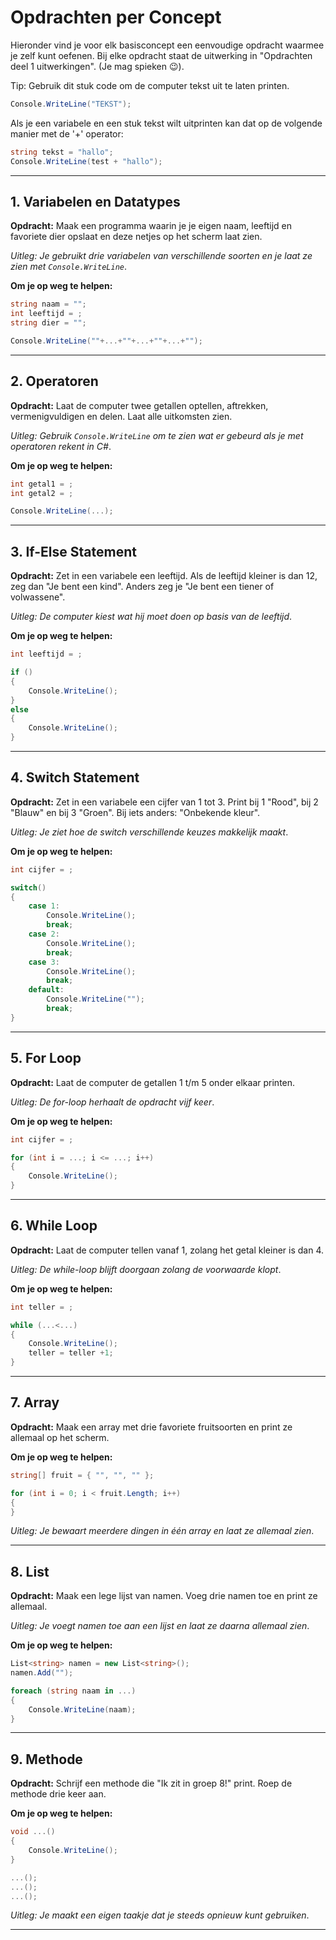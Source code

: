 # Opdrachten per Concept

Hieronder vind je voor elk basisconcept een eenvoudige opdracht waarmee je zelf kunt oefenen. 
Bij elke opdracht staat de uitwerking in "Opdrachten deel 1 uitwerkingen". (Je mag spieken 😉).

Tip:
Gebruik dit stuk code om de computer tekst uit te laten printen.
 ```csharp
Console.WriteLine("TEKST");
```
Als je een variabele en een stuk tekst wilt uitprinten kan dat op de volgende manier met de '+' operator:
 ```csharp
string tekst = "hallo";
Console.WriteLine(test + "hallo");
```
---

## 1. Variabelen en Datatypes

**Opdracht:**
Maak een programma waarin je je eigen naam, leeftijd en favoriete dier opslaat en deze netjes op het scherm laat zien.

*Uitleg: Je gebruikt drie variabelen van verschillende soorten en je laat ze zien met `Console.WriteLine`*.

**Om je op weg te helpen:**

```csharp
string naam = "";
int leeftijd = ;
string dier = "";

Console.WriteLine(""+...+""+...+""+...+"");
```
---

## 2. Operatoren

**Opdracht:**
Laat de computer twee getallen optellen, aftrekken, vermenigvuldigen en delen. Laat alle uitkomsten zien.

*Uitleg: Gebruik `Console.WriteLine` om te zien wat er gebeurd als je met operatoren rekent in C\#*.

**Om je op weg te helpen:**
```csharp
int getal1 = ;
int getal2 = ;

Console.WriteLine(...);
```

---

## 3. If-Else Statement

**Opdracht:**
Zet in een variabele een leeftijd. Als de leeftijd kleiner is dan 12, zeg dan "Je bent een kind". Anders zeg je "Je bent een tiener of volwassene".

*Uitleg: De computer kiest wat hij moet doen op basis van de leeftijd*.

**Om je op weg te helpen:**
```csharp
int leeftijd = ;

if ()
{
    Console.WriteLine();
}
else
{
    Console.WriteLine();
}
```
---

## 4. Switch Statement

**Opdracht:**
Zet in een variabele een cijfer van 1 tot 3. Print bij 1 "Rood", bij 2 "Blauw" en bij 3 "Groen". Bij iets anders: "Onbekende kleur".

*Uitleg: Je ziet hoe de switch verschillende keuzes makkelijk maakt*.

**Om je op weg te helpen:**
```csharp
int cijfer = ;

switch()
{
    case 1:
        Console.WriteLine();
        break;    
    case 2:
        Console.WriteLine();
        break;
    case 3:
        Console.WriteLine();
        break;
    default:
        Console.WriteLine("");
        break;
}
```
---

## 5. For Loop

**Opdracht:**
Laat de computer de getallen 1 t/m 5 onder elkaar printen.

*Uitleg: De for-loop herhaalt de opdracht vijf keer*.

**Om je op weg te helpen:**
```csharp
int cijfer = ;

for (int i = ...; i <= ...; i++)
{
    Console.WriteLine();
}
```

---

## 6. While Loop

**Opdracht:**
Laat de computer tellen vanaf 1, zolang het getal kleiner is dan 4.

*Uitleg: De while-loop blijft doorgaan zolang de voorwaarde klopt*.

**Om je op weg te helpen:**
```csharp
int teller = ;

while (...<...)
{
    Console.WriteLine();
    teller = teller +1;
}
```
---

## 7. Array

**Opdracht:**
Maak een array met drie favoriete fruitsoorten en print ze allemaal op het scherm.

**Om je op weg te helpen:**

```csharp
string[] fruit = { "", "", "" };

for (int i = 0; i < fruit.Length; i++)
{
}
```

*Uitleg: Je bewaart meerdere dingen in één array en laat ze allemaal zien*.

---

## 8. List

**Opdracht:**
Maak een lege lijst van namen. Voeg drie namen toe en print ze allemaal.

*Uitleg: Je voegt namen toe aan een lijst en laat ze daarna allemaal zien*.

**Om je op weg te helpen:**

```csharp
List<string> namen = new List<string>();
namen.Add("");

foreach (string naam in ...)
{
    Console.WriteLine(naam);
}
```
---

## 9. Methode

**Opdracht:**
Schrijf een methode die "Ik zit in groep 8!" print. Roep de methode drie keer aan.

**Om je op weg te helpen:**

```csharp
void ...()
{
    Console.WriteLine();
}

...();
...();
...();
```

*Uitleg: Je maakt een eigen taakje dat je steeds opnieuw kunt gebruiken*.

---